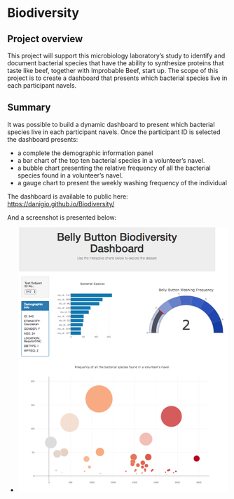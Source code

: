 # Biodiversity

## Project overview

This project will support this microbiology laboratory’s study to identify and document bacterial species that have the ability to synthesize proteins that taste like beef, together with Improbable Beef, start up. 
The scope of this project is to create a dashboard that presents which bacterial species live in each participant navels.


## Summary
It was possible to build a dynamic dashboard to present which bacterial species live in each participant navels. 
Once the participant ID is selected the dashboard presents:

-	a complete the demographic information panel
-	a bar chart of the top ten bacterial species in a volunteer’s navel. 
-	a bubble chart presenting  the relative frequency of all the bacterial species found in a volunteer’s navel.
-	a gauge chart to present the weekly washing frequency of the individual


The dashboard is available to public here:
https://danigio.github.io/Biodiversity/


And a screenshot is presented below:
- ![alt text]( https://github.com/DaniGio/Biodiversity/blob/master/Biodiversity%20Dashboard.png)
